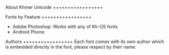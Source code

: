 About Khmer Unicode
+++++++++++++++++


Fonts by Feature
+++++++++++++++++

- Adobe Photoshop: Works with any of Kh-OS fonts
- Android Phone: 


Authors
+++++++++++++++++
Each font comes with its own author which is embedded directly in the font, please respect by their name.